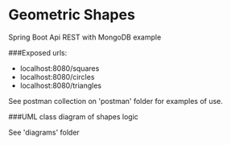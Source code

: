 # Geometric Shapes
Spring Boot Api REST with MongoDB example

###Exposed urls:
* localhost:8080/squares
* localhost:8080/circles
* localhost:8080/triangles

See postman collection on 'postman' folder for examples of use.

###UML class diagram of shapes logic

See 'diagrams' folder